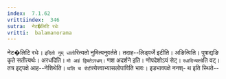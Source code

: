 ```yaml
---
index:  7.1.62
vrittiindex:  346
sutra:  नेट�लिटि रधेः
vritti:  balamanorama 
---
```


नेट�लिटि रधेः। `इदितो नुम् धातो`रित्यतो नुमित्यनुवर्तते। तदाह--लिड्वर्जे इटीति। अङित्विति। पुषाद्यङि कृते सतीत्यर्थः। अरधदिति। `मो अहं द्विषतेऽरधम्।` णश अदर्शने इति। णोपदेशोऽयं सेट्। `रधादिभ्यश्चे`ति वट्। तत्र इट्पक्षे आह--नेशिथेति। `थलि च सेटी`त्येत्त्वाभ्यासलोपाविति भावः। इडभावपक्षे ननश्- थ इति स्थिते--

